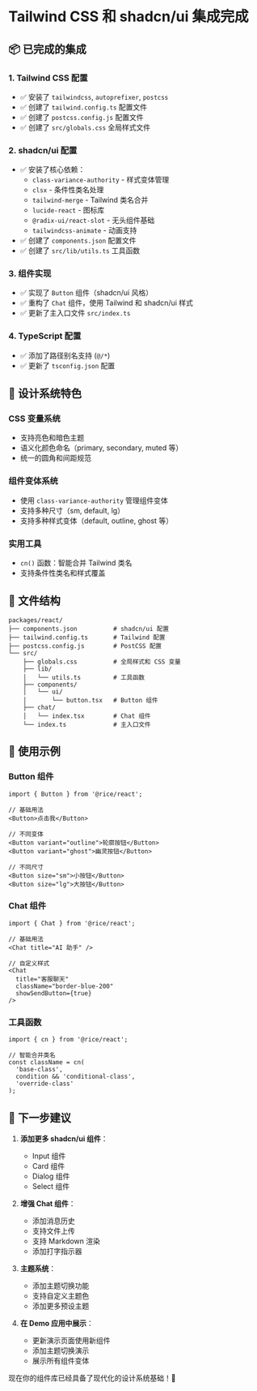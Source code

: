 # Tailwind CSS 和 shadcn/ui 集成完成

## 📦 已完成的集成

### 1. Tailwind CSS 配置
- ✅ 安装了 `tailwindcss`, `autoprefixer`, `postcss`
- ✅ 创建了 `tailwind.config.ts` 配置文件
- ✅ 创建了 `postcss.config.js` 配置文件
- ✅ 创建了 `src/globals.css` 全局样式文件

### 2. shadcn/ui 配置
- ✅ 安装了核心依赖：
  - `class-variance-authority` - 样式变体管理
  - `clsx` - 条件性类名处理
  - `tailwind-merge` - Tailwind 类名合并
  - `lucide-react` - 图标库
  - `@radix-ui/react-slot` - 无头组件基础
  - `tailwindcss-animate` - 动画支持
- ✅ 创建了 `components.json` 配置文件
- ✅ 创建了 `src/lib/utils.ts` 工具函数

### 3. 组件实现
- ✅ 实现了 `Button` 组件（shadcn/ui 风格）
- ✅ 重构了 `Chat` 组件，使用 Tailwind 和 shadcn/ui 样式
- ✅ 更新了主入口文件 `src/index.ts`

### 4. TypeScript 配置
- ✅ 添加了路径别名支持 (`@/*`)
- ✅ 更新了 `tsconfig.json` 配置

## 🎨 设计系统特色

### CSS 变量系统
- 支持亮色和暗色主题
- 语义化颜色命名（primary, secondary, muted 等）
- 统一的圆角和间距规范

### 组件变体系统
- 使用 `class-variance-authority` 管理组件变体
- 支持多种尺寸（sm, default, lg）
- 支持多种样式变体（default, outline, ghost 等）

### 实用工具
- `cn()` 函数：智能合并 Tailwind 类名
- 支持条件性类名和样式覆盖

## 📁 文件结构

```
packages/react/
├── components.json          # shadcn/ui 配置
├── tailwind.config.ts       # Tailwind 配置
├── postcss.config.js        # PostCSS 配置
└── src/
    ├── globals.css          # 全局样式和 CSS 变量
    ├── lib/
    │   └── utils.ts         # 工具函数
    ├── components/
    │   └── ui/
    │       └── button.tsx   # Button 组件
    ├── chat/
    │   └── index.tsx        # Chat 组件
    └── index.ts             # 主入口文件
```

## 🚀 使用示例

### Button 组件
```tsx
import { Button } from '@rice/react';

// 基础用法
<Button>点击我</Button>

// 不同变体
<Button variant="outline">轮廓按钮</Button>
<Button variant="ghost">幽灵按钮</Button>

// 不同尺寸
<Button size="sm">小按钮</Button>
<Button size="lg">大按钮</Button>
```

### Chat 组件
```tsx
import { Chat } from '@rice/react';

// 基础用法
<Chat title="AI 助手" />

// 自定义样式
<Chat
  title="客服聊天"
  className="border-blue-200"
  showSendButton={true}
/>
```

### 工具函数
```tsx
import { cn } from '@rice/react';

// 智能合并类名
const className = cn(
  'base-class',
  condition && 'conditional-class',
  'override-class'
);
```

## 🎯 下一步建议

1. **添加更多 shadcn/ui 组件**：
   - Input 组件
   - Card 组件
   - Dialog 组件
   - Select 组件

2. **增强 Chat 组件**：
   - 添加消息历史
   - 支持文件上传
   - 支持 Markdown 渲染
   - 添加打字指示器

3. **主题系统**：
   - 添加主题切换功能
   - 支持自定义主题色
   - 添加更多预设主题

4. **在 Demo 应用中展示**：
   - 更新演示页面使用新组件
   - 添加主题切换演示
   - 展示所有组件变体

现在你的组件库已经具备了现代化的设计系统基础！🎉
